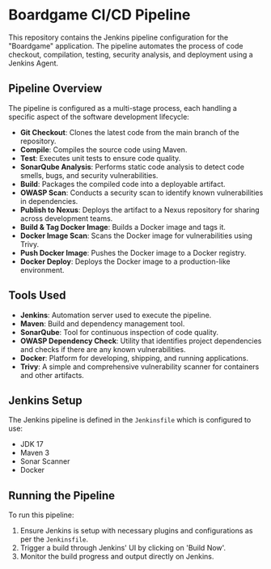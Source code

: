 # Boardgame CI/CD Pipeline

This repository contains the Jenkins pipeline configuration for the "Boardgame" application. The pipeline automates the process of code checkout, compilation, testing, security analysis, and deployment using a Jenkins Agent.

## Pipeline Overview

The pipeline is configured as a multi-stage process, each handling a specific aspect of the software development lifecycle:

- **Git Checkout**: Clones the latest code from the main branch of the repository.
- **Compile**: Compiles the source code using Maven.
- **Test**: Executes unit tests to ensure code quality.
- **SonarQube Analysis**: Performs static code analysis to detect code smells, bugs, and security vulnerabilities.
- **Build**: Packages the compiled code into a deployable artifact.
- **OWASP Scan**: Conducts a security scan to identify known vulnerabilities in dependencies.
- **Publish to Nexus**: Deploys the artifact to a Nexus repository for sharing across development teams.
- **Build & Tag Docker Image**: Builds a Docker image and tags it.
- **Docker Image Scan**: Scans the Docker image for vulnerabilities using Trivy.
- **Push Docker Image**: Pushes the Docker image to a Docker registry.
- **Docker Deploy**: Deploys the Docker image to a production-like environment.

## Tools Used

- **Jenkins**: Automation server used to execute the pipeline.
- **Maven**: Build and dependency management tool.
- **SonarQube**: Tool for continuous inspection of code quality.
- **OWASP Dependency Check**: Utility that identifies project dependencies and checks if there are any known vulnerabilities.
- **Docker**: Platform for developing, shipping, and running applications.
- **Trivy**: A simple and comprehensive vulnerability scanner for containers and other artifacts.

## Jenkins Setup

The Jenkins pipeline is defined in the `Jenkinsfile` which is configured to use:
- JDK 17
- Maven 3
- Sonar Scanner
- Docker

## Running the Pipeline

To run this pipeline:
1. Ensure Jenkins is setup with necessary plugins and configurations as per the `Jenkinsfile`.
2. Trigger a build through Jenkins' UI by clicking on 'Build Now'.
3. Monitor the build progress and output directly on Jenkins.